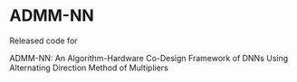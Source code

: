 # ADMM-NN

Released code for 

ADMM-NN: An Algorithm-Hardware Co-Design Framework of DNNs Using Alternating Direction Method of Multipliers
